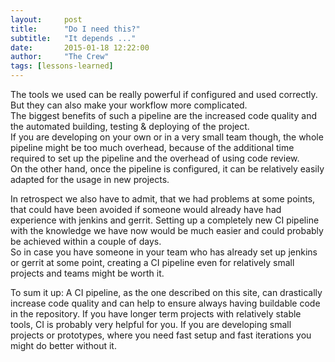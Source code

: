 ```yaml
---
layout:     post
title:      "Do I need this?"
subtitle:	"It depends ..."
date:       2015-01-18 12:22:00
author:     "The Crew"
tags: [lessons-learned]
---
```


The tools we used can be really powerful if configured and used correctly. But they can also make your workflow more complicated. <br>
The biggest benefits of such a pipeline are the increased code quality and the automated building, testing & deploying of the project. <br>
If you are developing on your own or in a very small team though, the whole pipeline might be too much overhead, because of the additional time required to set up the pipeline and the overhead of using code review.<br>
On the other hand, once the pipeline is configured, it can be relatively easily adapted for the usage in new projects. <br>

In retrospect we also have to admit, that we had problems at some points, that could have been avoided if someone would already have had experience with jenkins and gerrit. Setting up a completely new CI pipeline with the knowledge we have now would be much easier and could probably be achieved within a couple of days.<br>
So in case you have someone in your team who has already set up jenkins or gerrit at some point, creating a CI pipeline even for relatively small projects and teams might be worth it.

To sum it up: A CI pipeline, as the one described on this site, can drastically increase code quality and can help to ensure always having buildable code in the repository. If you have longer term projects with relatively stable tools, CI is probably very helpful for you. If you are developing small projects or prototypes, where you need fast setup and fast iterations you might do better without it.